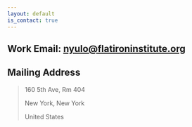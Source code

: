 ```yaml
---
layout: default
is_contact: true
---
```


Work Email: [nyulo@flatironinstitute.org](mailto:nyulo@flatironinstitute.org)
---

## Mailing Address

> 160 5th Ave, Rm 404
>
> New York, New York
>
> United States
